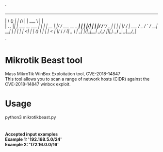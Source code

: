 `
___  ____ _            _____ _ _     ______                _   
|  \/  (_) |          |_   _(_) |    | ___ \              | |  
| .  . |_| | ___ __ ___ | |  _| | __ | |_/ / ___  __ _ ___| |_ 
| |\/| | | |/ / '__/ _ \| | | | |/ / | ___ \/ _ \/ _` / __| __|
| |  | | |   <| | | (_) | | | |   <  | |_/ /  __/ (_| \__ \ |_ 
\_|  |_/_|_|\_\_|  \___/\_/ |_|_|\_\ \____/ \___|\__,_|___/\__|
                                                               
`                                                              
                                                               
# Mikrotik Beast tool
  Mass MikroTik WinBox Exploitation tool, CVE-2018-14847     
  This tool allows you to scan a range of network hosts (CIDR) against the CVE-2018-14847 winbox exploit.
  
# Usage 
  python3 mikrotikbeast.py
# 
 <b>Accepted input examples<br/>
 Example 1: '192.168.5.0/24'<br/>
 Example 2: '172.16.0.0/16'<br/>

